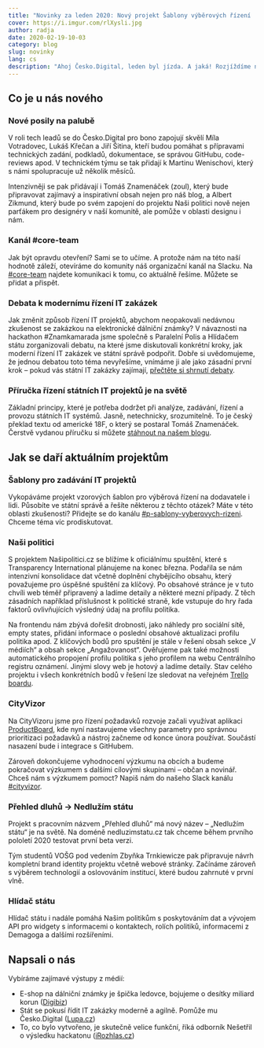 ```yaml
---
title: "Novinky za leden 2020: Nový projekt Šablony výběrových řízení | Debata k modernímu řízení IT zakázek | Posily v týmu"
cover: https://i.imgur.com/rlXysli.jpg
author: radja
date: 2020-02-19-10-03
category: blog
slug: novinky
lang: cs
description: "Ahoj Česko.Digital, leden byl jízda. A jaká! Rozjíždíme nový projekt „Šablony výběrových řízení“, stávající projekty se posouvají vpřed, rozrůstá se nám tým. A v návaznosti na dění okolo zakázky na elektronické známky bylo opravdu živo – společně s Paralelní Polis a Hlídačem státu jsme zorganizovali debatu k modernímu řízení IT zakázek ve státní správě a na místě představili Příručku řízení státních IT projektů, překlad textu americké 18F. Užijte si čtení. Tým Česko.Digital"
---
```


## Co je u nás nového

### Nové posily na palubě

V roli tech leadů se do Česko.Digital pro bono zapojují skvělí Míla Votradovec, Lukáš Křečan a Jiří Šitina, kteří budou pomáhat s přípravami technických zadání, podkladů, dokumentace, se správou GitHubu, code-reviews apod. V technickém týmu se tak přidají k Martinu Wenischovi, který s námi spolupracuje už několik měsíců.

Intenzivněji se pak přidávají i Tomáš Znamenáček (zoul), který bude připravovat zajímavý a inspirativní obsah nejen pro náš blog, a Albert Zikmund, který bude po svém zapojení do projektu Naši politici nově nejen parťákem pro designéry v naší komunitě, ale pomůže v oblasti designu i nám.

### Kanál #core-team

Jak být opravdu otevření? Sami se to učíme. A protože nám na této naší hodnotě záleží, otevíráme do komunity náš organizační kanál na Slacku. Na [#core-team](https://cesko-digital.slack.com/app_redirect?channel=core-team) najdete komunikaci k tomu, co aktuálně řešíme. Můžete se přidat a přispět.

### Debata k modernímu řízení IT zakázek

Jak změnit způsob řízení IT projektů, abychom neopakovali nedávnou zkušenost se zakázkou na elektronické dálniční známky? V návaznosti na hackathon #Znamkamarada jsme společně s Paralelní Polis a Hlídačem státu zorganizovali debatu, na které jsme diskutovali konkrétní kroky, jak moderní řízení IT zakázek ve státní správě podpořit. Dobře si uvědomujeme, že jednou debatou toto téma nevyřešíme, vnímáme ji ale jako zásadní první krok – pokud vás státní IT zakázky zajímají, [přečtěte si shrnutí debaty](https://blog.cesko.digital/2020/02/debata).

### Příručka řízení státních IT projektů je na světě

Základní principy, které je potřeba dodržet při analýze, zadávání, řízení a provozu státních IT systémů. Jasně, netechnicky, srozumitelně. To je český překlad textu od americké 18F, o který se postaral Tomáš Znamenáček. Čerstvě vydanou příručku si můžete [stáhnout na našem blogu](https://blog.cesko.digital/2020/01/prirucka).


## Jak se daří aktuálním projektům

### Šablony pro zadávání IT projektů

Vykopáváme projekt vzorových šablon pro výběrová řízení na dodavatele i lidi. Působíte ve státní správě a řešíte některou z těchto otázek? Máte v této oblasti zkušenosti? Přidejte se do kanálu [#p-sablony-vyberovych-rizeni](https://cesko-digital.slack.com/app_redirect?channel=p-sablony-vyberovych-rizeni). Chceme téma víc prodiskutovat.

### Naši politici

S projektem Našipolitici.cz se blížíme k oficiálnímu spuštění, které s Transparency International plánujeme na konec března. Podařila se nám intenzivní konsolidace dat včetně doplnění chybějícího obsahu, který považujeme pro úspěšné spuštění za klíčový. Po obsahové stránce je v tuto chvíli web téměř připravený a ladíme detaily a některé mezní případy. Z těch zásadních například příslušnost k politické straně, kde vstupuje do hry řada faktorů ovlivňujících výsledný údaj na profilu politika.

Na frontendu nám zbývá dořešit drobnosti, jako náhledy pro sociální sítě, empty states, přidání informace o poslední obsahové aktualizaci profilu politika apod. Z klíčových bodů pro spuštění je stále v řešení obsah sekce „V médiích“ a obsah sekce „Angažovanost“. Ověřujeme pak také možnosti automatického propojení profilu politika s jeho profilem na webu Centrálního registru oznámení. Jinými slovy web je hotový a ladíme detaily. Stav celého projektu i všech konkrétních bodů v řešení lze sledovat na veřejném [Trello boardu](https://trello.com/b/gJA4Y6Ml/naši-politici).

### CityVizor

Na CityVizoru jsme pro řízení požadavků rozvoje začali využívat aplikaci [ProductBoard](https://www.productboard.com), kde nyní nastavujeme všechny parametry pro správnou prioritizaci požadavků a nástroj začneme od konce února používat. Součástí nasazení bude i integrace s GitHubem.

Zároveň dokončujeme vyhodnocení výzkumu na obcích a budeme pokračovat výzkumem s dalšími cílovými skupinami – občan a novinář. Chceš nám s výzkumem pomoct? Napiš nám do našeho Slack kanálu [#cityvizor](https://cesko-digital.slack.com/app_redirect?channel=p-cityvizor).

### Přehled dluhů → Nedlužím státu

Projekt s pracovním názvem „Přehled dluhů“ má nový název – „Nedlužím státu“ je na světě. Na doméně nedluzimstatu.cz tak chceme během prvního pololetí 2020 testovat první beta verzi.

Tým studentů VOŠG pod vedením Zbyňka Trnkiewicze pak připravuje návrh kompletní brand identity projektu včetně webové stránky. Začínáme zároveň s výběrem technologií a oslovováním institucí, které budou zahrnuté v první vlně.

### Hlídač státu

Hlídač státu i nadále pomáhá Našim politikům s poskytováním dat a vývojem API pro widgety s informacemi o kontaktech, rolích politiků, informacemi z Demagoga a dalšími rozšířeními.

## Napsali o nás

Vybíráme zajímavé výstupy z médií:

* E-shop na dálniční známky je špička ledovce, bojujeme o desítky miliard korun ([Digibiz]((https://digibiz.cz/jakub-nesetril-cesko-digital-e-shop-na-dalnicni-znamky-je-spicka-ledovce-bojujeme-o-desitky-miliard-korun/)))
* Stát se pokusí řídit IT zakázky moderně a agilně. Pomůže mu Česko.Digital ([Lupa.cz]((https://www.lupa.cz/aktuality/stat-se-pokusi-ridit-it-zakazky-moderne-a-agilne-pomuze-mu-cesko-digital/)))
* To, co bylo vytvořeno, je skutečně velice funkční, říká odborník Nešetřil o výsledku hackatonu ([iRozhlas.cz](https://www.irozhlas.cz/zpravy-domov/e-shop-hackathon-dalnicni-znamky-it-system-havlicek-babis-ano-programatori-jakub_2001270957_onz))
